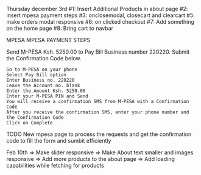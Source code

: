 Thursday december 3rd
#1: Insert Additional Products in about page
#2: insert mpesa payment steps
#3: onclosemodal, closecart and clearcart
#5: make orders modal responsive
#6: on clicked checkout
#7: Add something on the home page
#8: Bring cart to navbar


MPESA
MPESA PAYMENT STEPS


Send M-PESA Ksh. 5250.00 to Pay Bill Business number 220220. Submit the Confirmation Code below.

    Go to M-PESA on your phone
    Select Pay Bill option
    Enter Business no. 220220
    Leave the Account no. blank
    Enter the Amount Ksh. 5250.00
    Enter your M-PESA PIN and Send
    You will receive a confirmation SMS from M-PESA with a Confirmation Code
    After you receive the confirmation SMS, enter your phone number and the Confirmation Code
    Click on Complete


TODO
New mpesa page to process the requests and get the confirmation code to fill the form and sumbit efficiently

Feb 10th
=> Make slider responsive
=> Make About text smaller and images responsive
=> Add more products to the about page
=> Add loading capabilities while fetching for products

